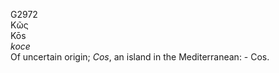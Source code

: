 G2972  
Κῶς  
Kōs  
*koce*  
Of uncertain origin; *Cos*, an island in the Mediterranean: - Cos.  
